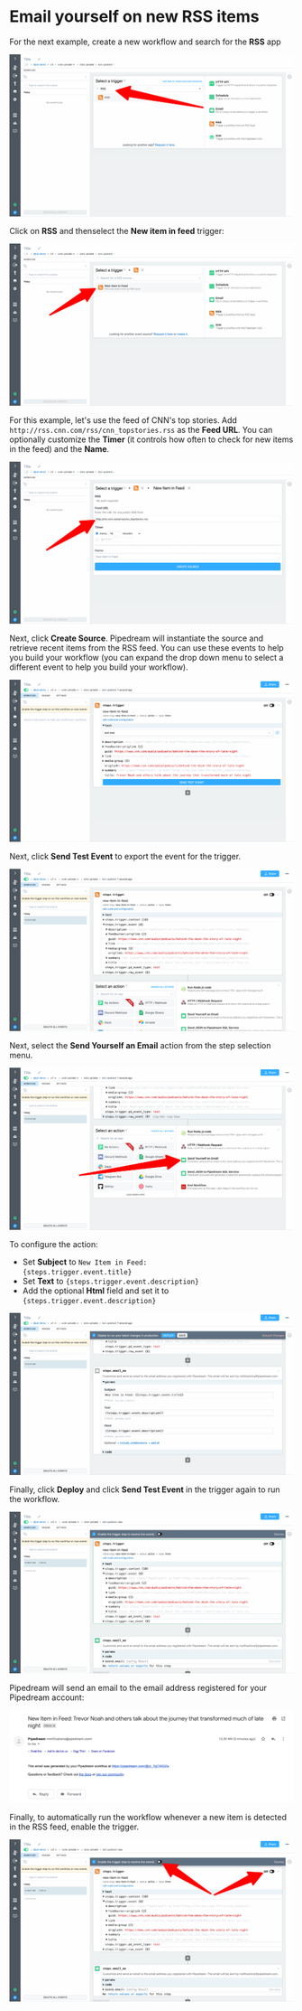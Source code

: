 # Email yourself on new RSS items

For the next example, create a new workflow and search for the **RSS** app

![image-20210516235511476](../images/image-20210516235511476.png)

Click on **RSS** and thenselect the **New item in feed** trigger:

![image-20210516235609560](../images/image-20210516235609560.png)

For this example, let's use the feed of CNN's top stories. Add `http://rss.cnn.com/rss/cnn_topstories.rss` as the **Feed URL**. You can optionally customize the **Timer** (it controls how often to check for new items in the feed) and the **Name**. 

![image-20210517001147611](../images/image-20210517001147611.png) 

Next, click **Create Source**. Pipedream will instantiate the source and retrieve recent items from the RSS feed. You can use these events to help you build your workflow (you can expand the drop down menu to select a different event to help you build your workflow).

![image-20210517002158566](../images/image-20210517002158566.png)

Next, click **Send Test Event** to export the event for the trigger.

![image-20210517002427147](../images/image-20210517002427147.png)

Next, select the **Send Yourself an Email** action from the step selection menu.

![image-20210517002515704](../images/image-20210517002515704.png)

To configure the action:

- Set **Subject** to <code v-pre>New Item in Feed: {steps.trigger.event.title}</code>
- Set **Text** to <code v-pre>{steps.trigger.event.description}</code>
- Add the optional **Html** field and set it to <code v-pre>{steps.trigger.event.description}</code>

![image-20210517002850288](../images/image-20210517002850288.png)

Finally, click **Deploy** and click **Send Test Event** in the trigger again to run the workflow.

![image-20210517003047680](../images/image-20210517003047680.png)

Pipedream will send an email to the email address registered for your Pipedream account:

![image-20210517003138966](../images/image-20210517003138966.png)

Finally, to automatically run the workflow whenever a new item is detected in the RSS feed, enable the trigger.

![image-20210517003247789](../images/image-20210517003247789.png)